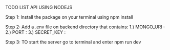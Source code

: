 TODO LIST API USING NODEJS

Step 1: 
Install the package on your terminal using 
npm install 

Step 2:
Add a .env file on backend directory that contains:
1.) MONGO_URI : 
2.) PORT : 
3.) SECRET_KEY :

Step 3: 
TO start the server go to terminal 
and enter npm run dev 

